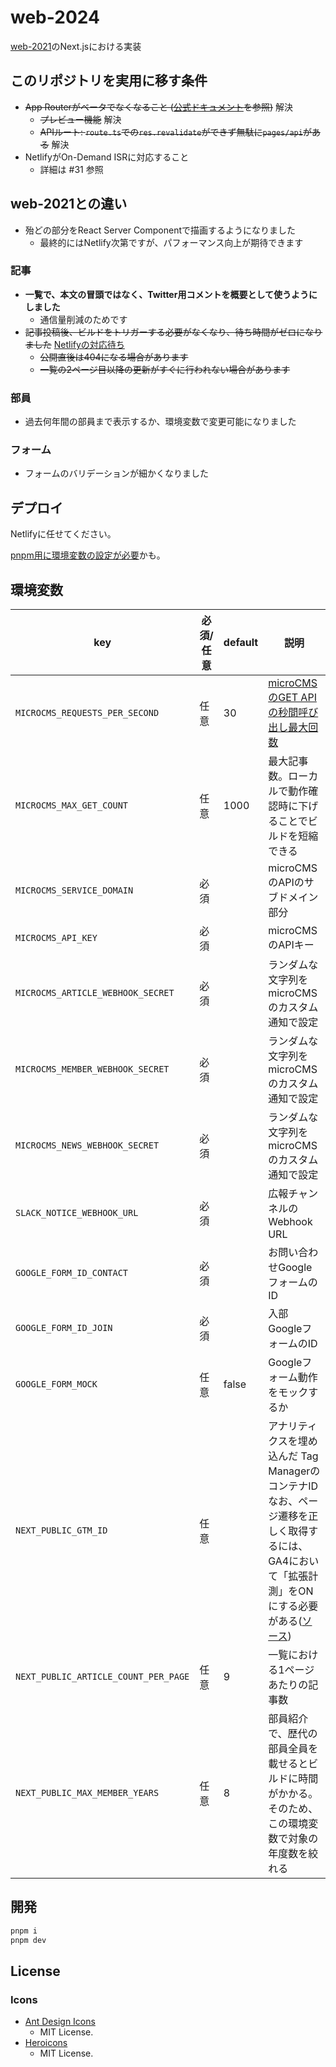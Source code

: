 # web-2024

[web-2021](https://github.com/oucrc-org/web-2021)のNext.jsにおける実装

## このリポジトリを実用に移す条件

- ~~App Routerがベータでなくなること ([公式ドキュメント](https://beta.nextjs.org/docs/app-directory-roadmap)を参照)~~ 解決
  - ~~プレビュー機能~~ 解決
  - ~~APIルート: `route.ts`での`res.revalidate`ができず無駄に`pages/api`がある~~ 解決
- NetlifyがOn-Demand ISRに対応すること
  - 詳細は #31 参照

## web-2021との違い

- 殆どの部分をReact Server Componentで描画するようになりました
  - 最終的にはNetlify次第ですが、パフォーマンス向上が期待できます

### 記事

- **一覧で、本文の冒頭ではなく、Twitter用コメントを概要として使うようにしました**
  - 通信量削減のためです
- ~~記事投稿後、ビルドをトリガーする必要がなくなり、待ち時間がゼロになりました~~ [Netlifyの対応待ち](https://github.com/netlify/next-runtime/issues/1288)
  - ~~公開直後は404になる場合があります~~
  - ~~一覧の2ページ目以降の更新がすぐに行われない場合があります~~

### 部員

- 過去何年間の部員まで表示するか、環境変数で変更可能になりました

### フォーム

- フォームのバリデーションが細かくなりました

## デプロイ

Netlifyに任せてください。

[pnpm用に環境変数の設定が必要](https://docs.netlify.com/integrations/frameworks/next-js/overview/#pnpm-support)かも。

## 環境変数

|key|必須/任意|default|説明|
|---|---|---|---|
|`MICROCMS_REQUESTS_PER_SECOND`|任意|30|[microCMSのGET APIの秒間呼び出し最大回数](https://document.microcms.io/manual/limitations#h1eb9467502)|
|`MICROCMS_MAX_GET_COUNT`|任意|1000|最大記事数。ローカルで動作確認時に下げることでビルドを短縮できる|
|`MICROCMS_SERVICE_DOMAIN`|必須||microCMSのAPIのサブドメイン部分|
|`MICROCMS_API_KEY`|必須||microCMSのAPIキー|
|`MICROCMS_ARTICLE_WEBHOOK_SECRET`|必須||ランダムな文字列をmicroCMSのカスタム通知で設定|
|`MICROCMS_MEMBER_WEBHOOK_SECRET`|必須||ランダムな文字列をmicroCMSのカスタム通知で設定|
|`MICROCMS_NEWS_WEBHOOK_SECRET`|必須||ランダムな文字列をmicroCMSのカスタム通知で設定|
|`SLACK_NOTICE_WEBHOOK_URL`|必須||広報チャンネルのWebhook URL|
|`GOOGLE_FORM_ID_CONTACT`|必須||お問い合わせGoogleフォームのID|
|`GOOGLE_FORM_ID_JOIN`|必須||入部GoogleフォームのID|
|`GOOGLE_FORM_MOCK`|任意|false|Googleフォーム動作をモックするか|
|`NEXT_PUBLIC_GTM_ID`|任意||アナリティクスを埋め込んだ Tag ManagerのコンテナID<br>なお、ページ遷移を正しく取得するには、GA4において「拡張計測」をONにする必要がある([ソース](https://zenn.dev/waddy/scraps/940ac10e7c3f94))|
|`NEXT_PUBLIC_ARTICLE_COUNT_PER_PAGE`|任意|9|一覧における1ページあたりの記事数|
|`NEXT_PUBLIC_MAX_MEMBER_YEARS`|任意|8|部員紹介で、歴代の部員全員を載せるとビルドに時間がかかる。<br>そのため、この環境変数で対象の年度数を絞れる|

## 開発

```sh
pnpm i
pnpm dev
```

## License

### Icons

- [Ant Design Icons](https://github.com/ant-design/ant-design-icons)
  - MIT License.
- [Heroicons](https://github.com/tailwindlabs/heroicons)
  - MIT License.
